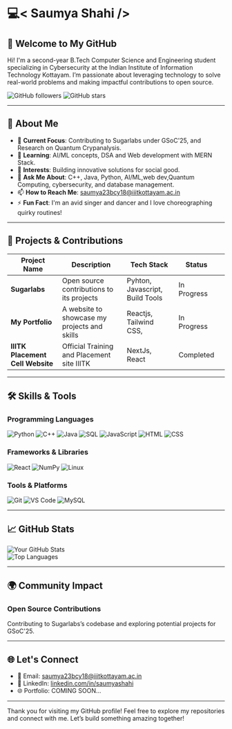 # 💻< Saumya Shahi />

## 👋 Welcome to My GitHub

Hi! I'm a second-year B.Tech Computer Science and Engineering student specializing in Cybersecurity at the Indian Institute of Information Technology Kottayam. I’m passionate about leveraging technology to solve real-world problems and making impactful contributions to open source.

![GitHub followers](https://img.shields.io/github/followers/your-username?style=social) ![GitHub stars](https://img.shields.io/github/stars/your-username?style=social)

---

## 🌟 About Me

- 🔭 **Current Focus**: Contributing to Sugarlabs under GSoC'25, and Research on Quantum Crypanalysis.
- 🌱 **Learning**: AI/ML concepts, DSA and Web development with MERN Stack.
- 🎯 **Interests**: Building innovative solutions for social good.
- 💬 **Ask Me About**: C++, Java, Python, AI/ML,web dev,Quantum Computing, cybersecurity, and database management.
- 📫 **How to Reach Me**: [saumya23bcy18@iiitkottayam.ac.in](mailto:saumya23bcy18@iiitkottayam.ac.in)
- ⚡ **Fun Fact**: I'm an avid singer and dancer and I love choreographing quirky routines!

---

## 💼 Projects & Contributions

| Project Name                 | Description                                  | Tech Stack               | Status      |   |
| ---------------------------- | -------------------------------------------- | ------------------------ | ----------- | - |
| **Sugarlabs**           | Open source contributions to its projects | Pyhton, Javascript, Build Tools         | In Progress |   |
| **My Portfolio**             | A website to showcase my projects and skills | Reactjs,  Tailwind CSS,  | In Progress |   |
| **IIITK Placement Cell Website** | Official Training and Placement site IIITK   | NextJs, React            | Completed   |   |

---

## 🛠️ Skills & Tools

### **Programming Languages**
![Python](https://img.shields.io/badge/Python-%2314354C.svg?style=for-the-badge&logo=python&logoColor=white)
![C++](https://img.shields.io/badge/C++-%2300599C.svg?style=for-the-badge&logo=c%2B%2B&logoColor=white)
![Java](https://img.shields.io/badge/Java-%23ED8B00.svg?style=for-the-badge&logo=java&logoColor=white)
![SQL](https://img.shields.io/badge/SQL-%23CC2927.svg?style=for-the-badge&logo=microsoft-sql-server&logoColor=white)
![JavaScript](https://img.shields.io/badge/JavaScript-%23F7DF1E.svg?style=for-the-badge&logo=javascript&logoColor=black)
![HTML](https://img.shields.io/badge/HTML-%23E34F26.svg?style=for-the-badge&logo=html5&logoColor=white)
![CSS](https://img.shields.io/badge/CSS-%231572B6.svg?style=for-the-badge&logo=css3&logoColor=white)


### **Frameworks & Libraries**
![React](https://img.shields.io/badge/React-%2361DAFB.svg?style=for-the-badge&logo=react&logoColor=black)
![NumPy](https://img.shields.io/badge/NumPy-%23013243.svg?style=for-the-badge&logo=numpy&logoColor=white)
![Linux](https://img.shields.io/badge/Linux-%23FCC624.svg?style=for-the-badge&logo=linux&logoColor=black)
<!---![TensorFlow](https://img.shields.io/badge/TensorFlow-%23FF6F00.svg?style=for-the-badge&logo=TensorFlow&logoColor=white)--->

### **Tools & Platforms**
![Git](https://img.shields.io/badge/Git-%23F05033.svg?style=for-the-badge&logo=git&logoColor=white)
![VS Code](https://img.shields.io/badge/VS%20Code-%23007ACC.svg?style=for-the-badge&logo=visual-studio-code&logoColor=white)
![MySQL](https://img.shields.io/badge/MySQL-%234479A1.svg?style=for-the-badge&logo=mysql&logoColor=white)

---

## 📈 GitHub Stats

![Your GitHub Stats](https://github-readme-stats.vercel.app/api?username=saumyashahi&show_icons=true&theme=radical)  
![Top Languages](https://github-readme-stats.vercel.app/api/top-langs/?username=saumyashahi&layout=compact&theme=radical)

---

## 🌍 Community Impact

### Open Source Contributions
Contributing to Sugarlabs’s codebase and exploring potential projects for GSoC'25.

---

## 🌐 Let's Connect

- 📧 Email: [saumya23bcy18@iiitkottayam.ac.in](mailto:saumya23bcy18@iiitkottayam.ac.in)
- 💼 LinkedIn: [linkedin.com/in/saumyashahi](https://linkedin.com/in/saumyashahi)
- 🌐 Portfolio: COMING SOON...

---

Thank you for visiting my GitHub profile! Feel free to explore my repositories and connect with me. Let’s build something amazing together!




<!---
saumyashahi/saumyashahi is a ✨ special ✨ repository because its `README.md` (this file) appears on your GitHub profile.
You can click the Preview link to take a look at your changes.
--->
